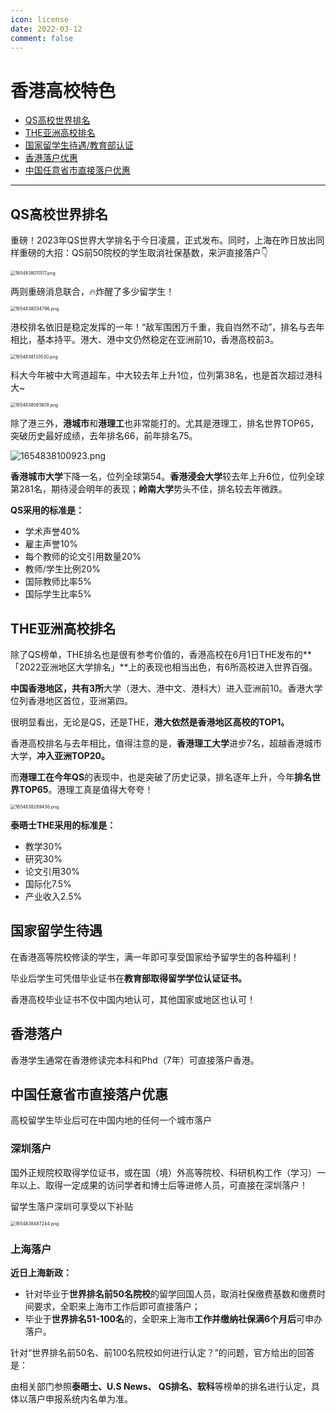 ```yaml
---
icon: license
date: 2022-03-12
comment: false 
---
```


# 香港高校特色

- [QS高校世界排名](why-hk-campus.html#QS高校世界排名)
- [THE亚洲高校排名](why-hk-campus.html#the亚洲高校排名)
- [国家留学生待遇/教育部认证](why-hk-campus.html#国家留学生待遇)
- [香港落户优惠](why-hk-campus.html#香港落户)
- [中国任意省市直接落户优惠](why-hk-campus.html#中国任意省市直接落户优惠)

---

## QS高校世界排名

重磅！2023年QS世界大学排名于今日凌晨，正式发布。同时，上海在昨日放出同样重磅的大招：QS前50院校的学生取消社保基数，来沪直接落户👇

<img src="https://pic.hanjiaming.com.cn/2022/06/10/5b4e30ca59646.png" alt="1654838011517.png" style="zoom:50%;" />

两则重磅消息联合，🔥炸醒了多少留学生！

<img src="https://pic.hanjiaming.com.cn/2022/06/10/10547cb434494.png" alt="1654838034796.png" style="zoom:50%;" />

港校排名依旧是稳定发挥的一年！“敌军围困万千重，我自岿然不动”，排名与去年相比，基本持平。港大、港中文仍然稳定在亚洲前10，香港高校前3。

<img src="https://pic.hanjiaming.com.cn/2022/06/10/8a8e5a15d6b9b.png" alt="1654838133530.png" style="zoom: 50%;" />

科大今年被中大弯道超车，中大较去年上升1位，位列第38名，也是首次超过港科大~

<img src="https://pic.hanjiaming.com.cn/2022/06/10/38ed7cf07bbfb.png" alt="1654838061809.png" style="zoom: 50%;" />

除了港三外，**港城市**和**港理工**也非常能打的。尤其是港理工，排名世界TOP65，突破历史最好成绩，去年排名66，前年排名75。

![1654838100923.png](https://pic.hanjiaming.com.cn/2022/06/10/111b25638500a.png)

**香港城市大学**下降一名，位列全球第54。**香港浸会大学**较去年上升6位，位列全球第281名，期待浸会明年的表现；**岭南大学**势头不佳，排名较去年微跌。

**QS采用的标准是：**

- 学术声誉40%
- 雇主声誉10%
- 每个教师的论文引用数量20%
- 教师/学生比例20%
- 国际教师比率5%
- 国际学生比率5%

## THE亚洲高校排名

除了QS榜单，THE排名也是很有参考价值的，香港高校在6月1日THE发布的**「2022亚洲地区大学排名」**上的表现也相当出色，有6所高校进入世界百强。

**中国香港地区，共有3所**大学（港大、港中文、港科大）进入亚洲前10。香港大学位列香港地区首位，亚洲第四。

很明显看出，无论是QS，还是THE，**港大依然是香港地区高校的TOP1。**

香港高校排名与去年相比，值得注意的是，**香港理工大学**进步7名，超越香港城市大学，**冲入亚洲TOP20。**

而**港理工在今年QS**的表现中，也是突破了历史记录，排名逐年上升，今年**排名世界TOP65**。港理工真是值得大夸夸！

<img src="https://pic.hanjiaming.com.cn/2022/06/10/af27d7cd919ee.png" alt="1654838289436.png" style="zoom:50%;" />

**泰晤士THE采用的标准是：**

- 教学30%
- 研究30%
- 论文引用30%
- 国际化7.5%
- 产业收入2.5%

## 国家留学生待遇

在香港高等院校修读的学生，满一年即可享受国家给予留学生的各种福利！

毕业后学生可凭借毕业证书在**教育部取得留学学位认证证书。**

香港高校毕业证书不仅中国内地认可，其他国家或地区也认可！

## 香港落户

香港学生通常在香港修读完本科和Phd（7年）可直接落户香港。

## 中国任意省市直接落户优惠

高校留学生毕业后可在中国内地的任何一个城市落户

### 深圳落户

国外正规院校取得学位证书，或在国（境）外高等院校、科研机构工作（学习）一年以上、取得一定成果的访问学者和博士后等进修人员，可直接在深圳落户！

留学生落户深圳可享受以下补贴

<img src="https://pic.hanjiaming.com.cn/2022/06/10/5d07b8851a136.png" alt="1654838487244.png" style="zoom:50%;" />

### 上海落户

**近日上海新政：**

- 针对毕业于**世界排名前50名院校**的留学回国人员，取消社保缴费基数和缴费时间要求，全职来上海市工作后即可直接落户；
- 毕业于**世界排名51-100名**的，全职来上海市**工作并缴纳社保满6个月后**可申办落户。

针对“世界排名前50名、前100名院校如何进行认定？”的问题，官方给出的回答是：

由相关部门参照**泰晤士、U.S News、 QS排名、软科**等榜单的排名进行认定，具体以落户申报系统内名单为准。

